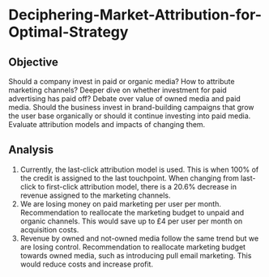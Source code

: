 # Deciphering-Market-Attribution-for-Optimal-Strategy

## Objective
Should a company invest in paid or organic media? How to attribute marketing channels?
Deeper dive on whether investment for paid advertising has paid off? Debate over value of owned media and paid media. Should the business invest in brand-building campaigns that grow the user base organically or should it continue investing into paid media. Evaluate attribution models and impacts of changing them.

## Analysis
1. Currently, the last-click attribution model is used. This is when 100% of the credit is assigned to the last touchpoint. When changing from last-click to first-click attribution model, there is a 20.6% decrease in revenue assigned to the marketing channels.
2. We are losing money on paid marketing per user per month. Recommendation to reallocate the marketing budget to unpaid and organic channels. This would save up to £4 per user per month on acquisition costs.
3. Revenue by owned and not-owned media follow the same trend but we are losing control. Recommendation to reallocate marketing budget towards owned media, such as introducing pull email marketing. This would reduce costs and increase profit.
